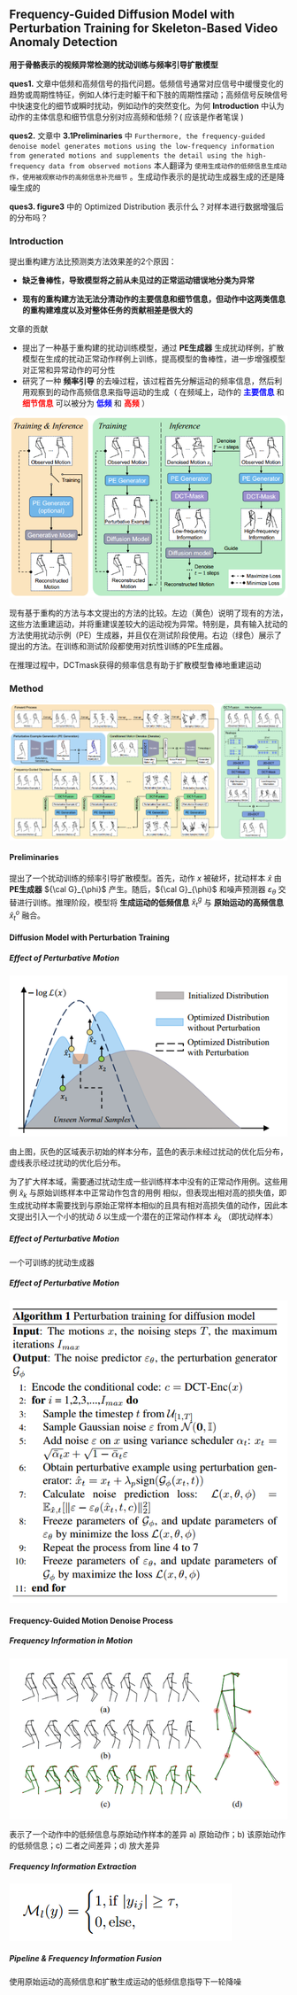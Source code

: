 ## Frequency-Guided Diffusion Model with Perturbation Training for Skeleton-Based Video Anomaly Detection

**用于骨骼表示的视频异常检测的扰动训练与频率引导扩散模型**



**ques1.** 文章中低频和高频信号的指代问题。低频信号通常对应信号中缓慢变化的趋势或周期性特征，例如人体行走时躯干和下肢的周期性摆动；高频信号反映信号中快速变化的细节或瞬时扰动，例如动作的突然变化。为何 **Introduction** 中认为动作的主体信息和细节信息分别对应高频和低频？( 应该是作者笔误 )

**ques2.** 文章中 **3.1Preliminaries** 中 ``Furthermore, the frequency-guided denoise model generates motions using the low-frequency information from generated motions and supplements the detail using the high-frequency data from observed motions`` 本人翻译为 ``使用生成动作的低频信息生成动作，使用被观察动作的高频信息补充细节`` 。生成动作表示的是扰动生成器生成的还是降噪生成的

**ques3. figure3** 中的 Optimized Distribution 表示什么？对样本进行数据增强后的分布吗？



### Introduction

提出重构建方法比预测类方法效果差的2个原因：

- **缺乏鲁棒性，导致模型将之前从未见过的正常运动错误地分类为异常**

- **现有的重构建方法无法分清动作的主要信息和细节信息，但动作中这两类信息的重构建难度以及对整体任务的贡献相差是很大的**



文章的贡献

- 提出了一种基于重构建的扰动训练模型，通过 **PE生成器** 生成扰动样例，扩散模型在生成的扰动正常动作样例上训练，提高模型的鲁棒性，进一步增强模型对正常和异常动作的可分性
- 研究了一种 **频率引导** 的去噪过程，该过程首先分解运动的频率信息，然后利用观察到的动作高频信息来指导运动的生成（ 在频域上，动作的 <font color='blue'>**主要信息**</font> 和<font color='red'> **细节信息**</font> 可以被分为 <font color='blue'>**低频**</font> 和 <font color='red'>**高频** </font> ）

![figure](assets/figure1.png)

现有基于重构的方法与本文提出的方法的比较。左边（黄色）说明了现有的方法，这些方法重建运动，并将重建误差较大的运动视为异常。特别是，具有输入扰动的方法使用扰动示例（PE）生成器，并且仅在测试阶段使用。右边（绿色）展示了提出的方法。在训练和测试阶段都使用对抗性训练的PE生成器。

在推理过程中，DCTmask获得的频率信息有助于扩散模型鲁棒地重建运动



### Method

![figure](assets/figure2.png)

#### Preliminaries

提出了一个扰动训练的频率引导扩散模型。首先，动作 $x$ 被破坏，扰动样本 $\hat x$ 由 **PE生成器** ${\cal G}_{\phi}$ 产生。随后，${\cal G}_{\phi}$ 和噪声预测器 ${\varepsilon}_{\theta}$ 交替进行训练。推理阶段，模型将 **生成运动的低频信息** ${\hat x}^{g}_{t}$ 与 **原始运动的高频信息** ${\hat x}^{o}_{t}$ 融合。

#### Diffusion Model with Perturbation Training

##### Effect of Perturbative Motion

![figure](assets/figure3.png)

由上图，灰色的区域表示初始的样本分布，蓝色的表示未经过扰动的优化后分布，虚线表示经过扰动的优化后分布。

​		为了扩大样本域，需要通过扰动生成一些训练样本中没有的正常动作用例。这些用例 $\hat x_k$ 与原始训练样本中正常动作包含的用例 相似，但表现出相对高的损失值，即生成扰动样本需要找到与原始正常样本相似的且具有相对高损失值的动作，因此本文提出引入一个小的扰动 $\delta$ 以生成一个潜在的正常动作样本 $\hat x_k$ （即扰动样本）

##### Effect of Perturbative Motion

一个可训练的扰动生成器

##### Effect of Perturbative Motion

![Algorithm1](assets/Algorithm1.png)

#### Frequency-Guided Motion Denoise Process

##### Frequency Information in Motion

![figure4](assets/figure4.png)

表示了一个动作中的低频信息与原始动作样本的差异 a) 原始动作；b) 该原始动作的低频信息；c) 二者之间差异；d) 放大差异

##### Frequency Information Extraction

![image-20250220101730295](assets/Eq14.png)

##### Pipeline & Frequency Information Fusion

使用原始运动的高频信息和扩散生成运动的低频信息指导下一轮降噪
